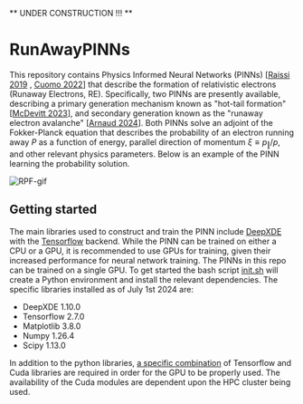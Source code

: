 ** UNDER CONSTRUCTION !!! **

# RunAwayPINNs
This repository contains Physics Informed Neural Networks (PINNs) [[Raissi 2019](https://doi.org/10.1016/j.jcp.2018.10.045) , [Cuomo 2022](https://doi.org/10.1007/s10915-022-01939-z)] that describe the formation of relativistic electrons (Runaway Electrons, RE). Specifically, two PINNs are presently available, describing a primary generation mechanism known as "hot-tail formation" [[McDevitt 2023](https://doi.org/10.1063/5.0164712)], and secondary generation known as the "runaway electron avalanche" [[Arnaud 2024](https://doi.org/10.48550/arXiv.2403.04948)]. Both PINNs solve an adjoint of the Fokker-Planck equation that describes the probability of an electron running away $P$ as a function of energy, parallel direction of momentum $\xi \equiv p_\Vert/p$, and  other relevant physics parameters. Below is an example of the PINN learning the probability solution. 

![RPF-gif](RPF-animation.gif)

## Getting started
The main libraries used to construct and train the PINN include [DeepXDE](https://deepxde.readthedocs.io/en/latest/) with the [Tensorflow](https://www.tensorflow.org) backend. While the PINN can be trained on either a CPU or a GPU, it is recommended to use GPUs for training, given their increased performance for neural network training. The PINNs in this repo can be trained on a single GPU. To get started the bash script [init.sh](init.sh) will create a Python environment and install the relevant dependencies. The specific libraries installed as of July 1st 2024 are:

- DeepXDE 1.10.0
- Tensorflow 2.7.0
- Matplotlib 3.8.0
- Numpy 1.26.4
- Scipy 1.13.0

In addition to the python libraries, [a specific combination](https://www.tensorflow.org/install/source#gpu) of Tensorflow and Cuda libraries are required in order for the GPU to be properly used. The availability of the Cuda modules are dependent upon the HPC cluster being used.
